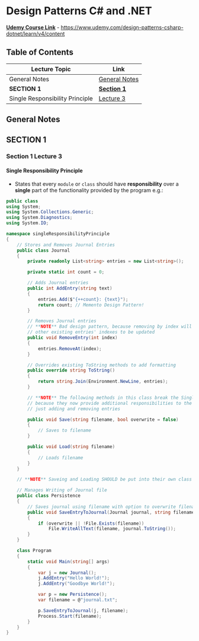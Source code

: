 # Design Patterns C# and .NET

[**Udemy Course Link**](https://www.udemy.com/design-patterns-csharp-dotnet/learn/v4/content) - https://www.udemy.com/design-patterns-csharp-dotnet/learn/v4/content

## Table of Contents

Lecture Topic | Link
--- | ---
General Notes | [General Notes](#general-notes)
**SECTION 1** | [**Section 1**](#section-1)
Single Responsibility Principle | [Lecture 3](#section-1-lecture-3)

## General Notes

<!-- ################################################################################################################ -->
<!--                                                     SECTION 1                                                    -->
<!-- ################################################################################################################ -->

## SECTION 1

### Section 1 Lecture 3

#### Single Responsibility Principle

- States that every `module` or `class` should have **responsibility** over a **single** part of the functionality provided by the program e.g.:

```csharp
public class
using System;
using System.Collections.Generic;
using System.Diagnostics;
using System.IO;

namespace singleResponsibilityPrinciple
{
    // Stores and Removes Journal Entries
    public class Journal
    {
        private readonly List<string> entries = new List<string>();

        private static int count = 0;

        // Adds Journal entries
        public int AddEntry(string text)
        {
            entries.Add($"{++count}: {text}");
            return count; // Memento Design Pattern!
        }

        // Removes Journal entries
        // **NOTE** Bad design pattern, because removing by index will cause all
        // other existing entries' indexes to be updated
        public void RemoveEntry(int index)
        {
            entries.RemoveAt(index);
        }

        // Overrides existing ToString methods to add formatting
        public override string ToString()
        {
            return string.Join(Environment.NewLine, entries);
        }

        // **NOTE** The following methods in this class break the Single Responsibility Principle
        // because they now provide additional responsibilities to the class Journal beyond
        // just adding and removing entries

        public void Save(string filename, bool overwrite = false)
        {
            // Saves to filename
        }

        public void Load(string filename)
        {
            // Loads filename
        }
    }

    // **NOTE** Saveing and Loading SHOULD be put into their own class that will have the sole responsibility of reading and // writing to files

    // Manages Writing of Journal file
    public class Persistence
    {
        // Saves journal using filename with option to overwrite filename if overwrite = true
        public void SaveEntryToJournal(Journal journal, string filename, bool overwrite = false)
        {
            if (overwrite || !File.Exists(filename))
                File.WriteAllText(filename, journal.ToString());
        }
    }

    class Program
    {
        static void Main(string[] args)
        {
            var j = new Journal();
            j.AddEntry("Hello World!");
            j.AddEntry("Goodbye World!");

            var p = new Persistence();
            var filename = @"journal.txt";

            p.SaveEntryToJournal(j, filename);
            Process.Start(filename);
        }
    }
}
```